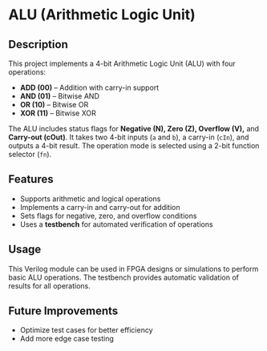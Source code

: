 # ALU (Arithmetic Logic Unit)  

## Description  
This project implements a 4-bit Arithmetic Logic Unit (ALU) with four operations:  
- **ADD (00)** – Addition with carry-in support  
- **AND (01)** – Bitwise AND  
- **OR (10)** – Bitwise OR  
- **XOR (11)** – Bitwise XOR  

The ALU includes status flags for **Negative (N), Zero (Z), Overflow (V),** and **Carry-out (cOut)**. It takes two 4-bit inputs (`a` and `b`), a carry-in (`cIn`), and outputs a 4-bit result. The operation mode is selected using a 2-bit function selector (`fn`).  

## Features  
- Supports arithmetic and logical operations  
- Implements a carry-in and carry-out for addition  
- Sets flags for negative, zero, and overflow conditions  
- Uses a **testbench** for automated verification of operations  

## Usage  
This Verilog module can be used in FPGA designs or simulations to perform basic ALU operations. The testbench provides automatic validation of results for all operations.  

## Future Improvements  
- Optimize test cases for better efficiency  
- Add more edge case testing  
